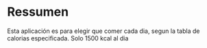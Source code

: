 # Ressumen

Esta aplicación es para elegir que comer cada dia, segun la tabla de calorias especificada. Solo 1500 kcal al dia

